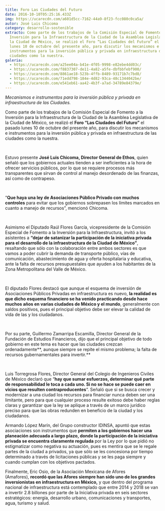 ```yaml
---
title: Foro Las Ciudades del Futuro
date: 2016-10-10T05:25:16.433Z
img: https://ucarecdn.com/a601d5cc-7162-44a9-8f23-fcc080c0ca5a/
autor: José Luis Chicoma
category: desarrollo-sostenible
extracto: Como parte de los trabajos de la Comisión Especial de Fomento a la
  Inversión para la Infraestructura de la Ciudad de la Asamblea Legislativa de
  la Ciudad de México, se realizó el Foro “Las Ciudades del Futuro” el pasado
  lunes 10 de octubre del presente año, para discutir los mecanismos e
  instrumentos para la inversión pública y privada en infraestructura de las
  ciudades como la nuestra.
galeria:
  - https://ucarecdn.com/a25ee04a-b41e-4f05-9998-e82ebe4dd03c/
  - https://ucarecdn.com/f8837307-de11-4a82-a5fe-dbfbbfebf900/
  - https://ucarecdn.com/8861ae18-523b-4ffb-8489-93171b7c7bd8/
  - https://ucarecdn.com/71edd798-184e-4d82-93ca-48c1344042be/
  - https://ucarecdn.com/e541eb61-aa42-4b3f-a7ad-34789e84379e/
---
```

*Mecanismos e instrumentos para la inversión pública y privada en infraestructura de las Ciudades.*

Como parte de los trabajos de la Comisión Especial de Fomento a la Inversión para la Infraestructura de la Ciudad de la Asamblea Legislativa de la Ciudad de México, se realizó el **Foro “Las Ciudades del Futuro”** el pasado lunes 10 de octubre del presente año, para discutir los mecanismos e instrumentos para la inversión pública y privada en infraestructura de las ciudades como la nuestra. 

 

Estuvo presente **José Luis Chicoma, Director General de Ethos**, quien señaló que los gobiernos actuales tienden a ser ineficientes a la hora de ofrecer servicios públicos, por lo que se requiere procesos más transparentes que sirvan de control al manejo desordenado de las finanzas, así como de contrapeso.

 

“**Que haya una ley de Asociaciones Público Privado con muchos controles** para evitar que los gobiernos sobrepasen los límites marcados en cuanto a manejo de recursos”, mencionó Chicoma. 

 

Asimismo el Diputado Raúl Flores García, vicepresidente de la Comisión Especial de Fomento a la Inversión para la Infraestructura, invitó a los asistentes a **“dejar de satanizar la participación de la iniciativa privada para el desarrollo de la infraestructura de la Ciudad de México”**, resaltando que sólo con la colaboración entre ambos sectores es que vamos a poder cubrir la demanda de transporte público, vías de comunicación, abastecimiento de agua y oferta hospitalaria y educativa, ante la falta de recursos presupuestales que ayuden a los habitantes de la Zona Metropolitana del Valle de México. 

 

El diputado Flores destacó que aunque el esquema de inversión de Asociaciones Públicos Privadas en infraestructura es nuevo, **la realidad es que dicho esquema financiero se ha venido practicando desde hace muchos años en varias ciudades de México y el mundo**, generalmente con saldos positivos, pues el principal objetivo debe ser elevar la calidad de vida de las y los ciudadanos.

 

Por su parte, Guillermo Zamarripa Escamilla, Director General de la Fundación de Estudios Financieros, dijo que el principal objetivo de todo gobierno en este tema es hacer que las ciudades crezcan ordenadamente**, aunque siempre se repite el mismo problema; la falta de recursos gubernamentales para invertir.**

 

Luis Torregrosa Flores, Director General del Colegio de Ingenieros Civiles de México declaró que “**hay que sumar esfuerzos, determinar qué parte de responsabilidad le toca a cada uno. Si no se hace se puede caer en vicios que resulten contraproducentes**“. Señaló que si se busca crecer y modernizar a una ciudad los recursos para financiar nunca deben ser una limitante, pero para que cualquier proceso resulte exitoso debe haber reglas claras y garantizar que la ley se aplique a través de un marco jurídico preciso para que las obras redunden en beneficio de la ciudad y los ciudadanos.

Armando López Marín, del Grupo constructor IDINSA, apuntó que estas asociaciones son instrumentos que **permiten a los gobiernos hacer una planeación adecuada a largo plazo, donde la participación de la iniciativa privada se encuentra claramente regulada** por la Ley por lo que pidió no estigmatizar como negativa su actuación, pues es mentira que se le regale partes de la ciudad a privados, ya que sólo se les concesiona por tiempo determinado a través de licitaciones públicas y se les paga siempre y cuando cumplan con los objetivos pactados.

Finalmente, Eric Osio, de la Asociación Mexicana de Afores (Amafores), **recordó que las Afores siempre han sido uno de los grandes inversionistas en infraestructura en México,** y que dentro del programa nacional de infraestructura está contemplado que entre 2014 y 2018 se van a invertir 2.8 billones por parte de la Iniciativa privada en seis sectores estratégicos: energía, desarrollo urbano, comunicaciones y transportes, agua, turismo y salud.